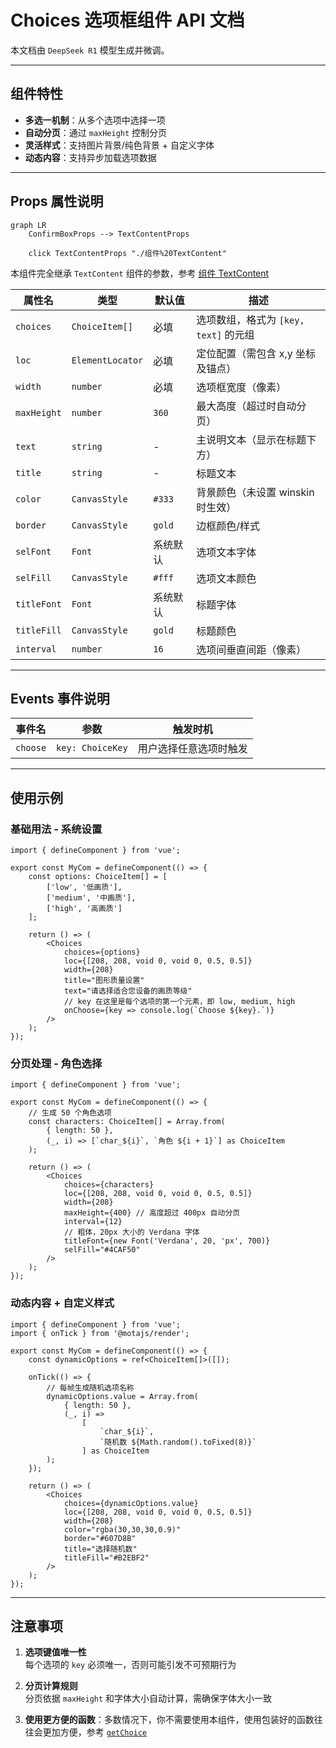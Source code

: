 # Choices 选项框组件 API 文档

本文档由 `DeepSeek R1` 模型生成并微调。

---

## 组件特性

-   **多选一机制**：从多个选项中选择一项
-   **自动分页**：通过 `maxHeight` 控制分页
-   **灵活样式**：支持图片背景/纯色背景 + 自定义字体
-   **动态内容**：支持异步加载选项数据

---

## Props 属性说明

```mermaid
graph LR
    ConfirmBoxProps --> TextContentProps

    click TextContentProps "./组件%20TextContent"
```

本组件完全继承 `TextContent` 组件的参数，参考 [组件 TextContent](./组件%20TextContent.md)

| 属性名      | 类型             | 默认值   | 描述                                  |
| ----------- | ---------------- | -------- | ------------------------------------- |
| `choices`   | `ChoiceItem[]`   | 必填     | 选项数组，格式为 `[key, text]` 的元组 |
| `loc`       | `ElementLocator` | 必填     | 定位配置（需包含 x,y 坐标及锚点）     |
| `width`     | `number`         | 必填     | 选项框宽度（像素）                    |
| `maxHeight` | `number`         | `360`    | 最大高度（超过时自动分页）            |
| `text`      | `string`         | -        | 主说明文本（显示在标题下方）          |
| `title`     | `string`         | -        | 标题文本                              |
| `color`     | `CanvasStyle`    | `#333`   | 背景颜色（未设置 winskin 时生效）     |
| `border`    | `CanvasStyle`    | `gold`   | 边框颜色/样式                         |
| `selFont`   | `Font`           | 系统默认 | 选项文本字体                          |
| `selFill`   | `CanvasStyle`    | `#fff`   | 选项文本颜色                          |
| `titleFont` | `Font`           | 系统默认 | 标题字体                              |
| `titleFill` | `CanvasStyle`    | `gold`   | 标题颜色                              |
| `interval`  | `number`         | `16`     | 选项间垂直间距（像素）                |

---

## Events 事件说明

| 事件名   | 参数             | 触发时机               |
| -------- | ---------------- | ---------------------- |
| `choose` | `key: ChoiceKey` | 用户选择任意选项时触发 |

---

## 使用示例

### 基础用法 - 系统设置

```tsx
import { defineComponent } from 'vue';

export const MyCom = defineComponent(() => {
    const options: ChoiceItem[] = [
        ['low', '低画质'],
        ['medium', '中画质'],
        ['high', '高画质']
    ];

    return () => (
        <Choices
            choices={options}
            loc={[208, 208, void 0, void 0, 0.5, 0.5]}
            width={208}
            title="图形质量设置"
            text="请选择适合您设备的画质等级"
            // key 在这里是每个选项的第一个元素，即 low, medium, high
            onChoose={key => console.log(`Choose ${key}.`)}
        />
    );
});
```

### 分页处理 - 角色选择

```tsx
import { defineComponent } from 'vue';

export const MyCom = defineComponent(() => {
    // 生成 50 个角色选项
    const characters: ChoiceItem[] = Array.from(
        { length: 50 },
        (_, i) => [`char_${i}`, `角色 ${i + 1}`] as ChoiceItem
    );

    return () => (
        <Choices
            choices={characters}
            loc={[208, 208, void 0, void 0, 0.5, 0.5]}
            width={208}
            maxHeight={400} // 高度超过 400px 自动分页
            interval={12}
            // 粗体，20px 大小的 Verdana 字体
            titleFont={new Font('Verdana', 20, 'px', 700)}
            selFill="#4CAF50"
        />
    );
});
```

### 动态内容 + 自定义样式

```tsx
import { defineComponent } from 'vue';
import { onTick } from '@motajs/render';

export const MyCom = defineComponent(() => {
    const dynamicOptions = ref<ChoiceItem[]>([]);

    onTick(() => {
        // 每帧生成随机选项名称
        dynamicOptions.value = Array.from(
            { length: 50 },
            (_, i) =>
                [
                    `char_${i}`,
                    `随机数 ${Math.random().toFixed(8)}`
                ] as ChoiceItem
        );
    });

    return () => (
        <Choices
            choices={dynamicOptions.value}
            loc={[208, 208, void 0, void 0, 0.5, 0.5]}
            width={208}
            color="rgba(30,30,30,0.9)"
            border="#607D8B"
            title="选择随机数"
            titleFill="#B2EBF2"
        />
    );
});
```

---

## 注意事项

1. **选项键值唯一性**  
   每个选项的 `key` 必须唯一，否则可能引发不可预期行为

2. **分页计算规则**  
   分页依据 `maxHeight` 和字体大小自动计算，需确保字体大小一致

3. **使用更方便的函数**：多数情况下，你不需要使用本组件，使用包装好的函数往往会更加方便，参考 [`getChoice`](./functions.md#getchoice)
